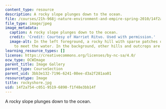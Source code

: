 ```yaml
---
content_type: resource
description: A rocky slope plunges down to the ocean.
file: /courses/21h-968j-nature-environment-and-empire-spring-2010/14f2a754c05195196890f1f48e3bb14f_rockyshore.jpg
file_type: image/jpeg
image_metadata:
  caption: A rocky slope plunges down to the ocean.
  credit: 'Credit: Courtesy of Harriet Ritvo. Used with permission.'
  image-alt: In the left foreground, a rocky hill with sparse patches of shrubs slopes
    to meet the water. In the background, other hills and outcrops are visible.
learning_resource_types: []
license: https://creativecommons.org/licenses/by-nc-sa/4.0/
ocw_type: OCWImage
parent_title: Image Gallery
parent_type: CourseSection
parent_uid: 3bb3e132-7196-6241-08ee-d3a2f281aa01
resourcetype: Image
title: rockyshore.jpg
uid: 14f2a754-c051-9519-6890-f1f48e3bb14f
---
```

A rocky slope plunges down to the ocean.